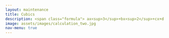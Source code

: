 ```yaml
---
layout: maintenance
title: Cubics
description: <span class="formula"> ax<sup>3</sup>+bx<sup>2</sup>+cx+d </span>
image: assets/images/calculation_two.jpg
nav-menu: true
---
```


